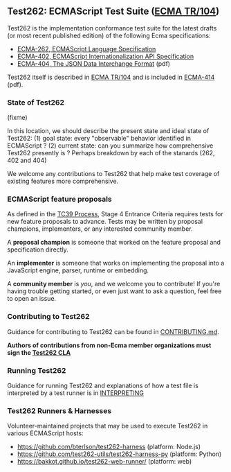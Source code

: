 ## Test262: ECMAScript Test Suite ([ECMA TR/104](http://ecma-international.org/publications/techreports/E-TR-104.htm))


Test262 is the implementation conformance test suite for the latest drafts (or most recent published edition) of the following Ecma specifications: 

- [ECMA-262, ECMAScript Language Specification](https://tc39.github.io/ecma262/)
- [ECMA-402, ECMAScript Internationalization API Specification](https://tc39.github.io/ecma402/) 
- [ECMA-404, The JSON Data Interchange Format](https://www.ecma-international.org/publications/files/ECMA-ST/ECMA-404.pdf) (pdf)

Test262 itself is described in [ECMA TR/104]((http://ecma-international.org/publications/techreports/E-TR-104.htm)) and is included in [ECMA-414](http://www.ecma-international.org/publications/files/ECMA-ST/ECMA-414.pdf) (pdf).

### State of Test262

(fixme)

In this location, we should describe the present state and ideal state of Test262:
(1) goal state: every "observable" behavior identified in ECMAScript ?
(2) current state: can you summarize how comprehensive Test262 presently is ? Perhaps breakdown by each of the stanards (262, 402 and 404)

We welcome any contributions to Test262 that help make test coverage of existing features more comprehensive.

### ECMAScript feature proposals

As defined in the [TC39 Process](https://tc39.github.io/process-document/), Stage 4 Entrance Criteria requires tests for new feature proposals to advance. Tests may be written by proposal champions, implementers, or any interested community member. 

A **proposal champion** is someone that worked on the feature proposal and specification directly.

An **implementer** is someone that works on implementing the proposal into a JavaScript engine, parser, runtime or embedding. 
 
A **community member** is _you_, and we welcome you to contribute! If you're having trouble getting started, or even just want to ask a question, feel free to open an issue. 

### Contributing to Test262

Guidance for contributing to Test262 can be found in [CONTRIBUTING.md](./CONTRIBUTING.md). 

**Authors of contributions from non-Ecma member organizations must sign the [Test262 CLA](http://tc39.github.io/test262-cla)**

### Running Test262

Guidance for running Test262 and explanations of how a test file is interpreted by a test runner is in [INTERPRETING](./INTERPRETING.md)


### Test262 Runners & Harnesses

Volunteer-maintained projects that may be used to execute Test262 in various ECMAScript hosts:

- https://github.com/bterlson/test262-harness (platform: Node.js)
- https://github.com/test262-utils/test262-harness-py (platform: Python)
- https://bakkot.github.io/test262-web-runner/ (platform: web)
